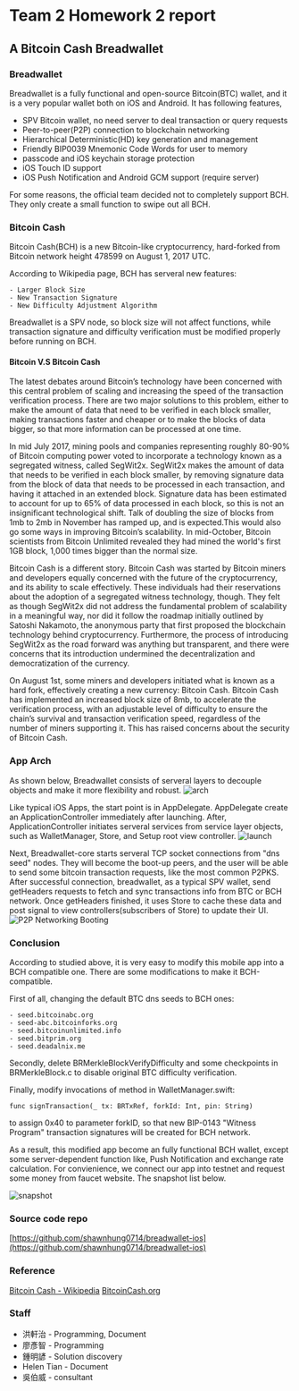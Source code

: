 # Team 2 Homework 2 report

## A Bitcoin Cash Breadwallet

### Breadwallet

Breadwallet is a fully functional and open-source Bitcoin(BTC) wallet, and it is a very popular wallet both on iOS and Android. It has following features,

+ SPV Bitcoin wallet, no need server to deal transaction or query requests
+ Peer-to-peer(P2P) connection to blockchain networking
+ Hierarchical Deterministic(HD) key generation and management
+ Friendly BIP0039 Mnemonic Code Words for user to memory
+ passcode and iOS keychain storage protection
+ iOS Touch ID support
+ iOS Push Notification and Android GCM support (require server)

For some reasons, the official team decided not to completely support BCH. They only create a small function to swipe out all BCH.

### Bitcoin Cash

Bitcoin Cash(BCH) is a new Bitcoin-like cryptocurrency, hard-forked from Bitcoin network height 478599 on August 1, 2017 UTC.

According to Wikipedia page, BCH has serveral new features:

    - Larger Block Size
    - New Transaction Signature
    - New Difficulty Adjustment Algorithm

Breadwallet is a SPV node, so block size will not affect functions, while transaction signature and difficulty verification must be modified properly before running on BCH.

#### Bitcoin V.S Bitcoin Cash

The latest debates around Bitcoin’s technology have been concerned with this central problem of scaling and increasing the speed of the transaction verification process. There are two major solutions to this problem, either to make the amount of data that need to be verified in each block smaller, making transactions faster and cheaper or to make the blocks of data bigger, so that more information can be processed at one time.

In mid July 2017, mining pools and companies representing roughly 80-90% of Bitcoin computing power voted to incorporate a technology known as a segregated witness, called SegWit2x. SegWit2x makes the amount of data that needs to be verified in each block smaller, by removing signature data from the block of data that needs to be processed in each transaction, and having it attached in an extended block. Signature data has been estimated to account for up to 65% of data processed in each block, so this is not an insignificant technological shift. Talk of doubling the size of blocks from 1mb to 2mb in November has ramped up, and is expected.This would also go some ways in improving Bitcoin’s scalability. In mid-October, Bitcoin scientists from Bitcoin Unlimited revealed they had mined the world's first 1GB block, 1,000 times bigger than the normal size.

Bitcoin Cash is a different story. Bitcoin Cash was started by Bitcoin miners and developers equally concerned with the future of the cryptocurrency, and its ability to scale effectively. These individuals had their reservations about the adoption of a segregated witness technology, though. They felt as though SegWit2x did not address the fundamental problem of scalability in a meaningful way, nor did it follow the roadmap initially outlined by Satoshi Nakamoto, the anonymous party that first proposed the blockchain technology behind cryptocurrency. Furthermore, the process of introducing SegWit2x as the road forward was anything but transparent, and there were concerns that its introduction undermined the decentralization and democratization of the currency.

On August 1st, some miners and developers initiated what is known as a hard fork, effectively creating a new currency: Bitcoin Cash. Bitcoin Cash has implemented an increased block size of 8mb, to accelerate the verification process, with an adjustable level of difficulty to ensure the chain’s survival and transaction verification speed, regardless of the number of miners supporting it. This has raised concerns about the security of Bitcoin Cash.

### App Arch

As shown below, Breadwallet consists of serveral layers to decouple objects and make it more flexibility and robust.
![arch](arch.png "App Arch")

Like typical iOS Apps, the start point is in AppDelegate. AppDelegate create an ApplicationController immediately after launching. After, ApplicationController initiates serveral services from service layer objects, such as WalletManager, Store, and Setup root view controller.
![launch](launch.png "Launching Process")

Next, Breadwallet-core starts serveral TCP socket connections from "dns seed" nodes. They will become the boot-up peers, and the user will be able to send some bitcoin transaction requests, like the most common P2PKS. After successful connection, breadwallet, as a typical SPV wallet, send getHeaders requests to fetch and sync transactions info from BTC or BCH network. Once getHeaders finished, it uses Store to cache these data and post signal to view controllers(subscribers of Store) to update their UI.
![P2P Networking Booting](p2p.png "P2P Networking Booting")

### Conclusion

According to studied above, it is very easy to modify this mobile app into a BCH compatible one. There are some modifications to make it BCH-compatible.

First of all, changing the default BTC dns seeds to BCH ones:

    - seed.bitcoinabc.org
    - seed-abc.bitcoinforks.org
    - seed.bitcoinunlimited.info
    - seed.bitprim.org
    - seed.deadalnix.me

Secondly, delete BRMerkleBlockVerifyDifficulty and some checkpoints in BRMerkleBlock.c to disable original BTC difficulty verification.

Finally, modify invocations of method in WalletManager.swift:

    func signTransaction(_ tx: BRTxRef, forkId: Int, pin: String)

to assign 0x40 to parameter forkID, so that new BIP-0143 "Witness Program" transaction signatures will be created for BCH network.

As a result, this modified app become an fully functional BCH wallet, except some server-dependent function like, Push Notification and exchange rate calculation. For convienience, we connect our app into testnet and request some money from faucet website. The snapshot list below.

![snapshot](snapshot.png "snapshot")

### Source code repo

[https://github.com/shawnhung0714/breadwallet-ios](https://github.com/shawnhung0714/breadwallet-ios)

### Reference

[Bitcoin Cash - Wikipedia](https://en.wikipedia.org/wiki/Bitcoin_Cash)
[BitcoinCash.org](https://www.bitcoincash.org/#features)

### Staff

+ 洪軒治 - Programming, Document
+ 廖彥智 - Programming
+ 鍾明諺 - Solution discovery
+ Helen Tian - Document
+ 吳伯威 - consultant